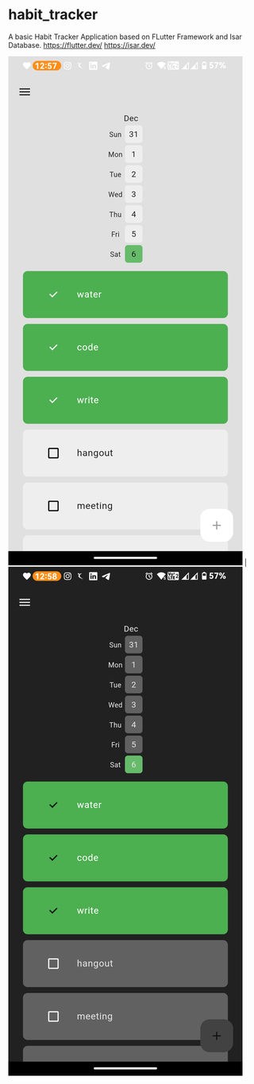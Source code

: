 # habit_tracker

A basic Habit Tracker Application based on FLutter Framework and Isar Database.
<https://flutter.dev/>
<https://isar.dev/>

![alt](Screenshot_20240106-125755_habit_tracker.png) | ![alt](Screenshot_20240106-125802_habit_tracker.png)
